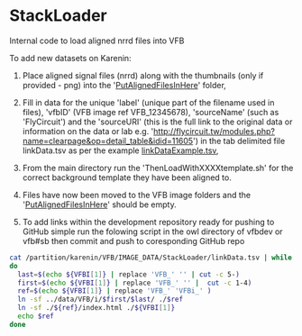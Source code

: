 # StackLoader
Internal code to load aligned nrrd files into VFB

To add new datasets on Karenin:

1) Place aligned signal files (nrrd) along with the thumbnails (only if provided - png) into the '[PutAlignedFilesInHere](PutAlignedFilesInHere/)' folder,

2) Fill in data for the unique 'label' (unique part of the filename used in files), 'vfbID' (VFB image ref VFB_12345678), 'sourceName' (such as 'FlyCircuit') and the 'sourceURI' (this is the full link to the original data or information on the data or lab e.g. 'http://flycircuit.tw/modules.php?name=clearpage&op=detail_table&idid=11605') in the tab delimited file linkData.tsv as per the example [linkDataExample.tsv](linkDataExample.tsv),

3) From the main directory run the 'ThenLoadWithXXXXtemplate.sh' for the correct background template they have been aligned to.

4) Files have now been moved to the VFB image folders and the '[PutAlignedFilesInHere](PutAlignedFilesInHere/)' should be empty.

5) To add links within the development repository ready for pushing to GitHub simple run the folowing script in the owl directory of vfbdev or vfb#sb then commit and push to coresponding GitHub repo

```bash
cat /partition/karenin/VFB/IMAGE_DATA/StackLoader/linkData.tsv | while IFS=$'\t' read -ra VFBI
do 
  last=$(echo ${VFBI[1]} | replace 'VFB_' '' | cut -c 5-)
  first=$(echo ${VFBI[1]} | replace 'VFB_' '' |  cut -c 1-4) 
  ref=$(echo ${VFBI[1]} | replace 'VFB_' 'VFBi_' ) 
  ln -sf ../data/VFB/i/$first/$last/ ./$ref
  ln -sf ./${ref}/index.html ./${VFBI[1]}
  echo $ref
done
```
